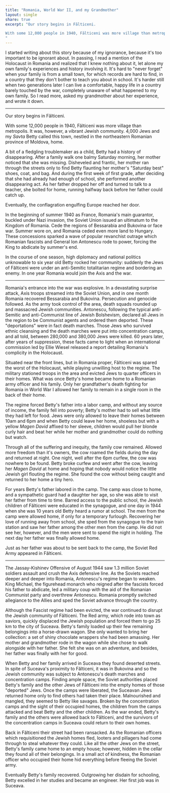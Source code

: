 ```yaml
---
title: "Romania, World War II, and my Grandmother"
layout: single
share: true
excerpt: "Our story begins in Fălticeni. 

With some 12,000 people in 1940, Fălticeni was more village than metropolis. It was, however, a vibrant Jewish community. 4,000 Jews and my *Savta* Betty called this town, nestled in the northeastern Romanian province of Moldova, home. 
"
---
```


I started writing about this story because of my ignorance, because it's too important to be ignorant about. In passing, I read a mention of the Holocaust in Romania and realized that I knew nothing about it, let alone my own family's experiences and history involving it. It's hard to "never forget" when your family is from a small town, for which records are hard to find, in a country that they don't bother to teach you about in school. It's harder still when two generations later I can live a comfortable, happy life in a country barely touched by the war, completely unaware of what happened to my own family. So I read more, asked my grandmother about her experience, and wrote it down.

_ _ _

Our story begins in Fălticeni. 

With some 12,000 people in 1940, Fălticeni was more village than metropolis. It was, however, a vibrant Jewish community. 4,000 Jews and my *Savta* Betty called this town, nestled in the northeastern Romanian province of Moldova, home. 

A bit of a fledgling troublemaker as a child, Betty had a history of disappearing. After a family walk one balmy Saturday morning, her mother noticed that she was missing. Disheveled and frantic, her mother ran through the streets only to find Betty flaunting her mother's "Saturday best" shoes, coat, and bag. And during the first week of first grade, after deciding that she had already had enough of school, she performed another disappearing act. As her father dropped her off and turned to talk to a teacher, she bolted for home, running halfway back before her father could catch up.

Eventually, the conflagration engulfing Europe reached her door.

In the beginning of summer 1940 as France, Romania's main guarantor, buckled under Nazi invasion, the Soviet Union issued an ultimatum to the Kingdom of Romania. Cede the regions of Bessarabia and Bukovina or face war. Summer wore on, and Romania ceded even more land to Hungary. These concessions sparked a wave of popular revanchist outrage which Romanian fascists and General Ion Antonescu rode to power, forcing the King to abdicate by summer's end. 

In the course of one season, high diplomacy and national politics unknowable to six year old Betty rocked her community: suddenly the Jews of Fălticeni were under an anti-Semitic totalitarian regime and bordering an enemy. In one year Romania would join the Axis and the war.

_ _ _

Romania's entrance into the war was explosive. In a devastating surprise attack, Axis troops streamed into the Soviet Union, and in one month Romania recovered Bessarabia and Bukovina. Persecution and genocide followed. As the army took control of the area, death squads rounded up and massacred Jewish communities. Antonescu, following the typical anti-Semitic and anti-Communist line of Jewish Bolshevism, declared all Jews in the region to be Communist agents and ordered them deported. These "deportations" were in fact death marches. Those Jews who survived ethnic cleansing and the death marches were put into concentration camps, and  all told, between 280,000 and 380,000 Jews were killed. 60 years later, after years of suppression, these facts came to light when an international commission led by Ellie Wiesel released a report detailing Romania's complicity in the Holocaust.

Situated near the front lines, but in Romania proper, Fălticeni was spared the worst of the Holocaust, while playing unwilling host to the regime. The military stationed troops in the area and evicted Jews to quarter officers in their homes. What was once Betty's home became home to a Romanian army officer and his family. Only her grandfather's death fighting for Romania in World War I allowed her family to remain in a single room in the back of their home.

The regime forced Betty's father into a labor camp, and without any source of income, the family fell into poverty; Betty's mother had to sell what little they had left for food. Jews were only allowed to leave their homes between 10am and 6pm and when Betty could leave her home, shoeless but with a yellow *Magen David* affixed to her sleeve, children would pull her blonde curly hair and beat her while her mother and grandmother could do nothing but watch.

Through all of the suffering and inequity, the family cow remained. Allowed more freedom than it's owners, the cow roamed the fields during the day and returned at night. One night, well after the 6pm curfew, the cow was nowhere to be found. Betty broke curfew and went after the cow, leaving her *Magen David* at home and hoping that nobody would notice the little Jewish girl flouting the regime. She found the cow without being caught and returned to her home a tiny hero.

For years Betty's father labored in the camp. The camp was close to home, and a sympathetic guard had a daughter her age, so she was able to visit her father from time to time. Barred access to the public school, the Jewish children of Fălticeni were educated in the synagogue, and one day in 1944 when she was 10 years old Betty heard
a rumor at school. The men from the camp were allowed home, if only for a temporary furlough. Recovering her love of running away from school, she sped from the synagogue to the train station and saw her father among the other men from the camp. He did not see her, however, and the men were sent to spend the night in holding. The next day her father was finally allowed home.

Just as her father was about to be sent back to the camp, the Soviet Red Army appeared in Fălticeni.

_ _ _


The Jassay-Kishinev Offensive of August 1944 saw 1.3 million Soviet soldiers assault and crush the Axis defensive line. As the Soviets reached deeper and deeper into Romania, Antonescu's regime began to weaken. King Michael, the figurehead monarch who reigned after the fascists forced his father to abdicate, led a military coup with the aid of the Romanian Communist party and overthrew Antonescu. Romania promptly switched allegiance to the Allies and sped the Soviet advance through the country.

Although the Fascist regime had been evicted, the war continued to disrupt the Jewish community of Fălticeni. The Red army, which rode into town as saviors, quickly displaced the Jewish population and forced them to go 25 km to the city of Suceava. Betty's family loaded up their few remaining belongings into a horse-drawn wagon. She only wanted to bring her collection: a set of shiny chocolate wrappers she had been amassing. Her mother and grandmother rode in the wagon while she chose to walk alongside with her father. She felt she was on an adventure, and besides, her father was finally with her for good.

When Betty and her family arrived in Suceava they found deserted streets. In spite of Suceava's proximity to Fălticeni, it was in Bukovina and so the Jewish community was subject to Antonescu's death marches and concentration camps. Finding ample space, the Soviet authorities placed Betty's family and the other Jews of Fălticeni into the empty homes of those "deported" Jews. Once the camps were liberated, the Suceavan Jews returned home only to find others had taken their place. Malnourished and mangled, they seemed to Betty like savages. Broken by the concentration camps and the sight of their occupied homes, the children from the camps attacked and beat Betty and the other children. As the war ended, Betty's family and the others were allowed back to Fălticeni, and the survivors of the concentration camps in Suceava could return to their own homes.

Back in Fălticeni their street had been ransacked. As the Romanian officers which requisitioned the Jewish homes fled, looters and pillagers had come through to steal whatever they could. Like all the other Jews on the street, Betty's family came home to an empty house; however, hidden in the cellar they found all of their belongings. In a small act of kindness, the Romanian officer who occupied their home hid everything before fleeing the Soviet army.

Eventually Betty's family recovered. Outgrowing her disdain for schooling, Betty excelled in her studies and became an engineer. Her first job was in Suceava.
